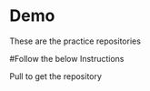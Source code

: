 # Demo

These are the practice repositories 

#Follow the below Instructions

Pull to get the repository

